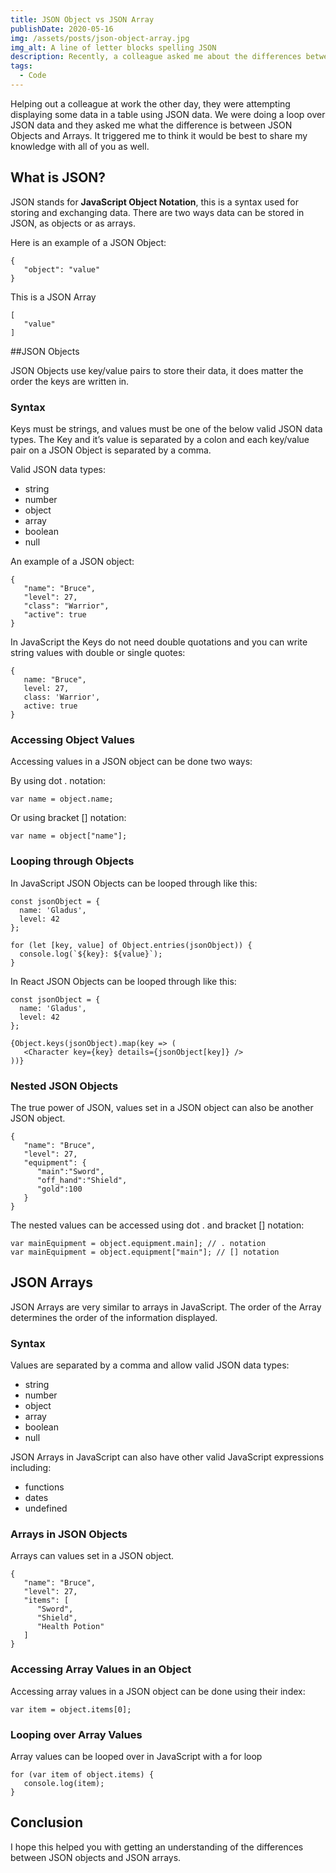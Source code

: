 ```yaml
---
title: JSON Object vs JSON Array
publishDate: 2020-05-16
img: /assets/posts/json-object-array.jpg
img_alt: A line of letter blocks spelling JSON
description: Recently, a colleague asked me about the differences between JSON Objects and Arrays, inspiring me to share this knowledge with everyone.
tags:
  - Code
---
```


Helping out a colleague at work the other day, they were attempting displaying some data in a table using JSON data. We were doing a loop over JSON data and they asked me what the difference is between JSON Objects and Arrays. It triggered me to think it would be best to share my knowledge with all of you as well.

## What is JSON?

JSON stands for **JavaScript Object Notation**, this is a syntax used for storing and exchanging data. There are two ways data can be stored in JSON, as objects or as arrays.

Here is an example of a JSON Object:

```
{
   "object": "value"
}
```

This is a JSON Array

```
[ 
   "value"
]
```


##JSON Objects

JSON Objects use key/value pairs to store their data, it does matter the order the keys are written in.

### Syntax

Keys must be strings, and values must be one of the below valid JSON data types. The Key and it’s value is separated by a colon and each key/value pair on a JSON Object is separated by a comma.

Valid JSON data types:

- string
- number
- object
- array
- boolean
- null

An example of a JSON object:

```
{ 
   "name": "Bruce", 
   "level": 27, 
   "class": "Warrior",
   "active": true
}
```

In JavaScript the Keys do not need double quotations and you can write string values with double or single quotes:

```
{ 
   name: "Bruce", 
   level: 27, 
   class: 'Warrior',
   active: true
}
```

### Accessing Object Values

Accessing values in a JSON object can be done two ways:

By using dot . notation:

```
var name = object.name;
```

Or using bracket [] notation:

```
var name = object["name"];
```

### Looping through Objects

In JavaScript JSON Objects can be looped through like this:

```
const jsonObject = {
  name: 'Gladus',
  level: 42
};

for (let [key, value] of Object.entries(jsonObject)) {
  console.log(`${key}: ${value}`);
}
```

In React JSON Objects can be looped through like this:
```
const jsonObject = {
  name: 'Gladus',
  level: 42
};

{Object.keys(jsonObject).map(key => (
   <Character key={key} details={jsonObject[key]} />
))}
```

### Nested JSON Objects

The true power of JSON, values set in a JSON object can also be another JSON object.

```
{
   "name": "Bruce", 
   "level": 27, 
   "equipment": {
      "main":"Sword",
      "off_hand":"Shield",
      "gold":100
   }
}
```

The nested values can be accessed using dot . and bracket [] notation:

```
var mainEquipment = object.equipment.main]; // . notation
var mainEquipment = object.equipment["main"]; // [] notation
```

## JSON Arrays

JSON Arrays are very similar to arrays in JavaScript. The order of the Array determines the order of the information displayed.

### Syntax

Values are separated by a comma and allow valid JSON data types:

- string
- number
- object
- array
- boolean
- null

JSON Arrays in JavaScript can also have other valid JavaScript expressions including:

- functions
- dates
- undefined

### Arrays in JSON Objects

Arrays can values set in a JSON object.

```
{
   "name": "Bruce", 
   "level": 27, 
   "items": [
      "Sword",
      "Shield",
      "Health Potion"
   ]
}
```

### Accessing Array Values in an Object

Accessing array values in a JSON object can be done using their index:

```
var item = object.items[0];
```

### Looping over Array Values

Array values can be looped over in JavaScript with a for loop

```
for (var item of object.items) {
   console.log(item);
}
```

## Conclusion

I hope this helped you with getting an understanding of the differences between JSON objects and JSON arrays.